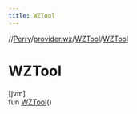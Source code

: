 ```yaml
---
title: WZTool
---
```

//[Perry](../../../index.html)/[provider.wz](../index.html)/[WZTool](index.html)/[WZTool](-w-z-tool.html)



# WZTool



[jvm]\
fun [WZTool](-w-z-tool.html)()





